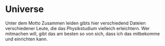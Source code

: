 ﻿# Universe
Unter dem Motto Zusammen leiden gibts hier verschiedend Dateien verschiedener Leute, 
die das Physikstudium vielleich erleichtern.
Wer mitmachen will, gibt das am besten so von sich, dass ich das mitbekomme und einrichten kann.